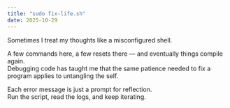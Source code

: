 ```yaml
---
title: "sudo fix-life.sh"
date: 2025-10-29
---
```


Sometimes I treat my thoughts like a misconfigured shell.

A few commands here, a few resets there — and eventually things compile again.  
Debugging code has taught me that the same patience needed to fix a program applies to untangling the self.

Each error message is just a prompt for reflection.  
Run the script, read the logs, and keep iterating.
